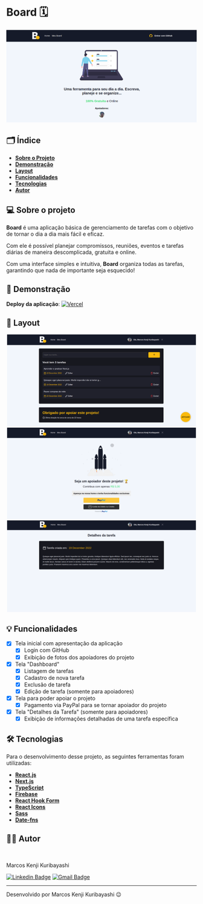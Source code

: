 # Board 🗓️

<p align="center">
    <img alt="home page Board" src="./public/images/home.png" />
</p>


## 🗂️ Índice

- **[Sobre o Projeto](#-sobre-o-projeto)**
- **[Demonstração](#-demonstração)**
- **[Layout](#-layout)**
- **[Funcionalidades](#-funcionalidades)**
- **[Tecnologias](#-tecnologias)**
- **[Autor](#-autor)**

## 💻 Sobre o projeto

**Board** é uma aplicação básica de gerenciamento de tarefas com o objetivo de tornar o dia a dia mais fácil e eficaz.

Com ele é possível planejar compromissos, reuniões, eventos e tarefas diárias de maneira descomplicada, gratuita e online. 

Com uma interface simples e intuitiva, **Board** organiza todas as tarefas, garantindo que nada de importante seja esquecido!

## 🚀 Demonstração

**Deploy da aplicação**: [![Vercel](https://img.shields.io/badge/vercel-%23000000.svg?style=flat-square&logo=vercel&logoColor=white)](https://board-web.vercel.app/)

## 🎨 Layout

<p align="center">
  <img src="./public/images/board.png" width=500>

  <img src="./public/images/donate.png" width=500>

  <img src="./public/images/details.png" width=500>
</p>


## 💡 Funcionalidades

- [x] Tela inicial com apresentação da aplicação
  - [x] Login com GitHub
  - [x] Exibição de fotos dos apoiadores do projeto
- [x] Tela "Dashboard"
  - [x] Listagem de tarefas
  - [x] Cadastro de nova tarefa
  - [x] Exclusão de tarefa
  - [x] Edição de tarefa (somente para apoiadores)
- [x] Tela para poder apoiar o projeto 
  - [x] Pagamento via PayPal para se tornar apoiador do projeto
- [x] Tela "Detalhes da Tarefa" (somente para apoiadores)
  - [x] Exibição de informações detalhadas de uma tarefa específica

## 🛠️ Tecnologias

Para o desenvolvimento desse projeto, as seguintes ferramentas foram utilizadas:

- **[React.js](https://pt-br.reactjs.org/)**
- **[Next.js](https://nextjs.org/)**
- **[TypeScript](https://www.typescriptlang.org/)**
- **[Firebase](https://firebase.google.com/)**
- **[React Hook Form](https://react-hook-form.com/)**
- **[React Icons](https://react-icons.github.io/react-icons/)**
- **[Sass](https://sass-lang.com/)**
- **[Date-fns](https://date-fns.org/)**

## 👨‍💻 Autor

<img style="border-radius: 15%;" src="https://gitlab.com/uploads/-/system/user/avatar/8603970/avatar.png?width=400" width="70px;" alt=""/>

Marcos Kenji Kuribayashi

[![Linkedin Badge](https://img.shields.io/badge/-LinkedIn-blue?style=flat-square&logo=Linkedin&logoColor=white)](https://www.linkedin.com/in/marcos-kuribayashi/) [![Gmail Badge](https://img.shields.io/badge/-marcosken13@gmail.com-c14438?style=flat-square&logo=Gmail&logoColor=white)](mailto:marcosken13@gmail.com)

---

Desenvolvido por Marcos Kenji Kuribayashi 😉